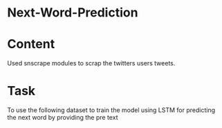 # Next-Word-Prediction

# Content
 Used snscrape modules to scrap the twitters users tweets. 
 
# Task
To use the following dataset to train the model using LSTM for predicting the next word by providing the pre text 

